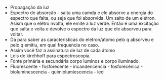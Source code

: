 - Propagação da luz
- Espectro de absorção - salta uma camda e ele absorve a energia do espectro que falta, ou seja que foi absorvida. Um salto de um elétron. Asism que o elétro nvolta, ele emite a luz verde. Então é uma excitação que salta e volta e devolve o espectro da luz que ele absorveu para voltar. 
- Da para saber as caracteristicas do eletron/atomo pelo q absorveu e pelo q emitiu, em qual frequencia no caso. 
- Assim você faz a assinatura de luz de cada átomo
- Leis de kirchhoff para espectroscopia.
- Fonte primária e secundária corpo luminos e corpo iluminado.
- Fluorescente - fosforecente - incandencencia - fosforecênica - bioluminescencia - quimiolumiescencia - led